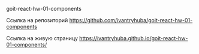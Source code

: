 goit-react-hw-01-components

Ссылка на репозиторий 
https://github.com/ivantryhuba/goit-react-hw-01-components

Ссылка на живую страницу 
https://ivantryhuba.github.io/goit-react-hw-01-components/
